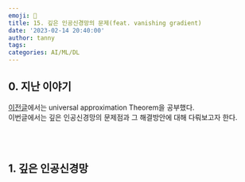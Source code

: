 ```yaml
---
emoji: 🔮
title: 15. 깊은 인공신경망의 문제(feat. vanishing gradient)
date: '2023-02-14 20:40:00'
author: tanny
tags: 
categories: AI/ML/DL
---
```


## 0. 지난 이야기
[이전글](https://tannybrown.github.io/ai/15/)에서는 universal approximation Theorem을 공부했다.<br>
이번글에서는 깊은 인공신경망의 문제점과 그 해결방안에 대해 다뤄보고자 한다.


<br>
<br>

## 1. 깊은 인공신경망